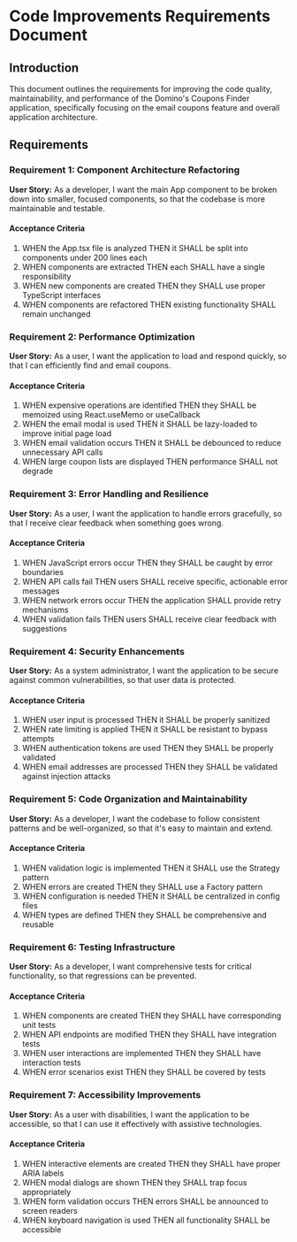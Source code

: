 # Code Improvements Requirements Document

## Introduction

This document outlines the requirements for improving the code quality, maintainability, and performance of the Domino's Coupons Finder application, specifically focusing on the email coupons feature and overall application architecture.

## Requirements

### Requirement 1: Component Architecture Refactoring

**User Story:** As a developer, I want the main App component to be broken down into smaller, focused components, so that the codebase is more maintainable and testable.

#### Acceptance Criteria

1. WHEN the App.tsx file is analyzed THEN it SHALL be split into components under 200 lines each
2. WHEN components are extracted THEN each SHALL have a single responsibility
3. WHEN new components are created THEN they SHALL use proper TypeScript interfaces
4. WHEN components are refactored THEN existing functionality SHALL remain unchanged

### Requirement 2: Performance Optimization

**User Story:** As a user, I want the application to load and respond quickly, so that I can efficiently find and email coupons.

#### Acceptance Criteria

1. WHEN expensive operations are identified THEN they SHALL be memoized using React.useMemo or useCallback
2. WHEN the email modal is used THEN it SHALL be lazy-loaded to improve initial page load
3. WHEN email validation occurs THEN it SHALL be debounced to reduce unnecessary API calls
4. WHEN large coupon lists are displayed THEN performance SHALL not degrade

### Requirement 3: Error Handling and Resilience

**User Story:** As a user, I want the application to handle errors gracefully, so that I receive clear feedback when something goes wrong.

#### Acceptance Criteria

1. WHEN JavaScript errors occur THEN they SHALL be caught by error boundaries
2. WHEN API calls fail THEN users SHALL receive specific, actionable error messages
3. WHEN network errors occur THEN the application SHALL provide retry mechanisms
4. WHEN validation fails THEN users SHALL receive clear feedback with suggestions

### Requirement 4: Security Enhancements

**User Story:** As a system administrator, I want the application to be secure against common vulnerabilities, so that user data is protected.

#### Acceptance Criteria

1. WHEN user input is processed THEN it SHALL be properly sanitized
2. WHEN rate limiting is applied THEN it SHALL be resistant to bypass attempts
3. WHEN authentication tokens are used THEN they SHALL be properly validated
4. WHEN email addresses are processed THEN they SHALL be validated against injection attacks

### Requirement 5: Code Organization and Maintainability

**User Story:** As a developer, I want the codebase to follow consistent patterns and be well-organized, so that it's easy to maintain and extend.

#### Acceptance Criteria

1. WHEN validation logic is implemented THEN it SHALL use the Strategy pattern
2. WHEN errors are created THEN they SHALL use a Factory pattern
3. WHEN configuration is needed THEN it SHALL be centralized in config files
4. WHEN types are defined THEN they SHALL be comprehensive and reusable

### Requirement 6: Testing Infrastructure

**User Story:** As a developer, I want comprehensive tests for critical functionality, so that regressions can be prevented.

#### Acceptance Criteria

1. WHEN components are created THEN they SHALL have corresponding unit tests
2. WHEN API endpoints are modified THEN they SHALL have integration tests
3. WHEN user interactions are implemented THEN they SHALL have interaction tests
4. WHEN error scenarios exist THEN they SHALL be covered by tests

### Requirement 7: Accessibility Improvements

**User Story:** As a user with disabilities, I want the application to be accessible, so that I can use it effectively with assistive technologies.

#### Acceptance Criteria

1. WHEN interactive elements are created THEN they SHALL have proper ARIA labels
2. WHEN modal dialogs are shown THEN they SHALL trap focus appropriately
3. WHEN form validation occurs THEN errors SHALL be announced to screen readers
4. WHEN keyboard navigation is used THEN all functionality SHALL be accessible